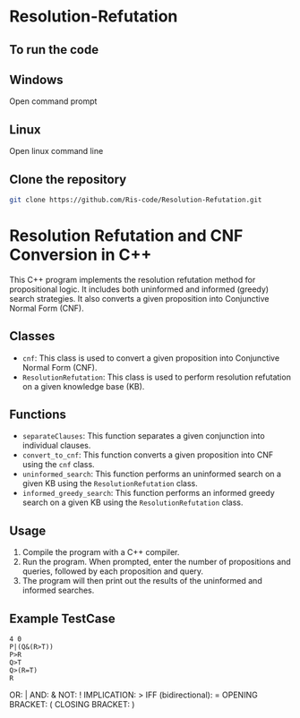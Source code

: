 # Resolution-Refutation

## To run the code
## Windows
Open command prompt 
## Linux
Open linux command line
## Clone the repository
```bash
git clone https://github.com/Ris-code/Resolution-Refutation.git
```

# Resolution Refutation and CNF Conversion in C++

This C++ program implements the resolution refutation method for propositional logic. It includes both uninformed and informed (greedy) search strategies. It also converts a given proposition into Conjunctive Normal Form (CNF).

## Classes

- `cnf`: This class is used to convert a given proposition into Conjunctive Normal Form (CNF).
- `ResolutionRefutation`: This class is used to perform resolution refutation on a given knowledge base (KB).

## Functions

- `separateClauses`: This function separates a given conjunction into individual clauses.
- `convert_to_cnf`: This function converts a given proposition into CNF using the `cnf` class.
- `uninformed_search`: This function performs an uninformed search on a given KB using the `ResolutionRefutation` class.
- `informed_greedy_search`: This function performs an informed greedy search on a given KB using the `ResolutionRefutation` class.

## Usage

1. Compile the program with a C++ compiler.
2. Run the program. When prompted, enter the number of propositions and queries, followed by each proposition and query.
3. The program will then print out the results of the uninformed and informed searches.

## Example TestCase
``` 
4 0
P|(Q&(R>T))
P>R
Q>T
Q>(R=T)
R 
```
OR: |
AND: &
NOT: !
IMPLICATION: >
IFF (bidirectional): =
OPENING BRACKET: (
CLOSING BRACKET: )
